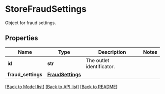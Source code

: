 # StoreFraudSettings

Object for fraud settings.
## Properties
Name | Type | Description | Notes
------------ | ------------- | ------------- | -------------
**id** | **str** | The outlet identificator. | 
**fraud_settings** | [**FraudSettings**](FraudSettings.md) |  | 

[[Back to Model list]](../README.md#documentation-for-models) [[Back to API list]](../README.md#documentation-for-api-endpoints) [[Back to README]](../README.md)


